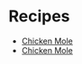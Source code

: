 # Recipes 
- [Chicken Mole](../recipes/chicken_mole.md)
- [Chicken Mole](../recipes/chicken_mole.md)
